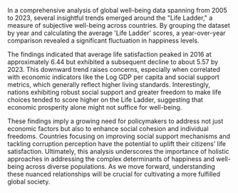 


In a comprehensive analysis of global well-being data spanning from 2005 to 2023, several insightful trends emerged around the "Life Ladder," a measure of subjective well-being across countries. By grouping the dataset by year and calculating the average 'Life Ladder' scores, a year-over-year comparison revealed a significant fluctuation in happiness levels.

The findings indicated that average life satisfaction peaked in 2016 at approximately 6.44 but exhibited a subsequent decline to about 5.57 by 2023. This downward trend raises concerns, especially when correlated with economic indicators like the Log GDP per capita and social support metrics, which generally reflect higher living standards. Interestingly, nations exhibiting robust social support and greater freedom to make life choices tended to score higher on the Life Ladder, suggesting that economic prosperity alone might not suffice for well-being.

These findings imply a growing need for policymakers to address not just economic factors but also to enhance social cohesion and individual freedoms. Countries focusing on improving social support mechanisms and tackling corruption perception have the potential to uplift their citizens’ life satisfaction. Ultimately, this analysis underscores the importance of holistic approaches in addressing the complex determinants of happiness and well-being across diverse populations. As we move forward, understanding these nuanced relationships will be crucial for cultivating a more fulfilled global society.